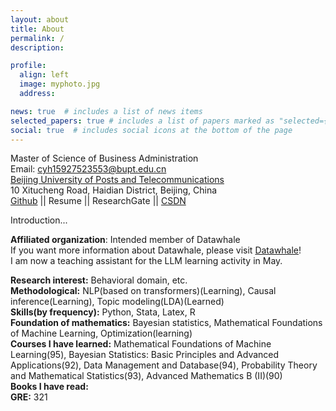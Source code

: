 ```yaml
---
layout: about
title: About
permalink: /
description: 

profile:
  align: left
  image: myphoto.jpg
  address:

news: true  # includes a list of news items
selected_papers: true # includes a list of papers marked as "selected={true}"
social: true  # includes social icons at the bottom of the page
---
```


Master of Science of Business Administration<br>
Email: <cyh15927523553@bupt.edu.cn>    
[Beijing University of Posts and Telecommunications](https://grs.bupt.edu.cn/)<br>
10 Xitucheng Road, Haidian District, Beijing, China<br>
[Github](https://github.com/6forwater29) || Resume || ResearchGate || [CSDN](https://blog.csdn.net/weixin_44468844?spm=1000.2115.3001.5343)

Introduction...

**Affiliated organization**: Intended member of Datawhale  
If you want more information about Datawhale, please visit [Datawhale](https://github.com/datawhalechina)!  
I am now a teaching assistant for the LLM learning activity in May.  

**Research interest:**  Behavioral domain, etc.  
**Methodological:**  NLP(based on transformers)(Learning), Causal inference(Learning), Topic modeling(LDA)(Learned)  
**Skills(by frequency):** Python, Stata, Latex, R  
**Foundation of mathematics:** Bayesian statistics, Mathematical Foundations of Machine Learning, Optimization(learning)   
**Courses I have learned:**  Mathematical Foundations of Machine Learning(95), Bayesian Statistics: Basic Principles and Advanced Applications(92), Data Management and Database(94), Probability Theory and Mathematical Statistics(93), Advanced Mathematics B (II)(90)  
**Books I have read:**  
**GRE:** 321


